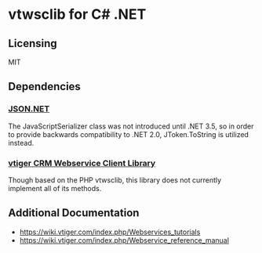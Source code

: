 # vtwsclib for C# .NET

## Licensing

MIT

## Dependencies

### [JSON.NET](http://json.codeplex.com/)

The JavaScriptSerializer class was not introduced until .NET 3.5, so in order to provide backwards compatibility to .NET 2.0, JToken.ToString is utilized instead.

### [vtiger CRM Webservice Client Library](http://forge.vtiger.com/projects/vtwsclib)

Though based on the PHP vtwsclib, this library does not currently implement all of its methods.

## Additional Documentation

* https://wiki.vtiger.com/index.php/Webservices_tutorials
* https://wiki.vtiger.com/index.php/Webservice_reference_manual
